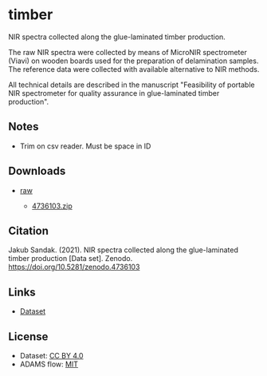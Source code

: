 # timber
NIR spectra collected along the glue-laminated timber production.

The raw NIR spectra were collected by means of MicroNIR spectrometer (Viavi) on wooden boards used for the 
preparation of delamination samples. The reference data were collected with available alternative to NIR methods. 

All technical details are described in the manuscript "Feasibility of portable NIR spectrometer for quality 
assurance in glue-laminated timber production".


## Notes

* Trim on csv reader. Must be space in ID


## Downloads
 
* [raw](https://github.com/spectral-datasets/timber/releases/tag/raw)

  * [4736103.zip](https://github.com/spectral-datasets/timber/releases/download/raw/4736103.zip) 


## Citation

Jakub Sandak. (2021). NIR spectra collected along the glue-laminated timber production [Data set]. Zenodo. https://doi.org/10.5281/zenodo.4736103  


## Links

* [Dataset](https://zenodo.org/record/4736103#.YKOHkOgzaUk)


## License

* Dataset: [CC BY 4.0](https://creativecommons.org/licenses/by/4.0/)
* ADAMS flow: [MIT](https://opensource.org/licenses/MIT)
